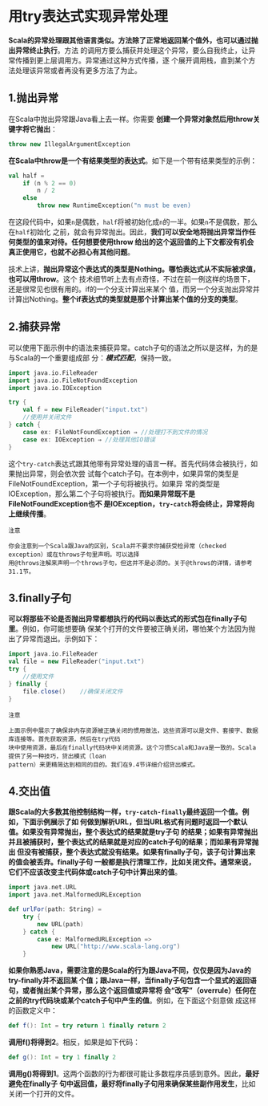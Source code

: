 用try表达式实现异常处理
================================================================================
**Scala的异常处理跟其他语言类似。方法除了正常地返回某个值外，也可以通过抛出异常终止执行**。方法
的调用方要么捕获并处理这个异常，要么自我终止，让异常传播到更上层调用方。异常通过这种方式传播，逐
个展开调用栈，直到某个方法处理该异常或者再没有更多方法了为止。

## 1.抛出异常
在Scala中抛出异常跟Java看上去一样。你需要 **创建一个异常对象然后用throw关键字将它抛出**：
```scala
throw new IllegalArgumentException
```
**在Scala中throw是一个有结果类型的表达式**。如下是一个带有结果类型的示例：
```scala
val half = 
    if (n % 2 == 0)
        n / 2
    else
        throw new RuntimeException("n must be even)
```
在这段代码中，如果`n`是偶数，`half`将被初始化成`n`的一半。如果`n`不是偶数，那么在`half`初始化
之前，就会有异常抛出。因此，**我们可以安全地将抛出异常当作任何类型的值来对待。任何想要使用throw
给出的这个返回值的上下文都没有机会真正使用它，也就不必担心有其他问题**。

技术上讲，**抛出异常这个表达式的类型是Nothing。哪怕表达式从不实际被求值，也可以用throw**。这个
技术细节听上去有点奇怪，不过在前一例这样的场景下，还是很常见也很有用的。if的一个分支计算出来某个
值，而另一个分支抛出异常并计算出Nothing。**整个if表达式的类型就是那个计算出某个值的分支的类型**。

## 2.捕获异常
可以使用下面示例中的语法来捕获异常。catch子句的语法之所以是这样，为的是与Scala的一个重要组成部
分：***模式匹配***，保持一致。
```scala
import java.io.FileReader
import java.io.FileNotFoundException
import java.io.IOException

try {
    val f = new FileReader("input.txt")
    //使用并关闭文件
} catch {
    case ex: FileNotFoundException ⇒ //处理打不到文件的情况
    case ex: IOException ⇒ //处理其他IO错误
}
```
这个`try-catch`表达式跟其他带有异常处理的语言一样。首先代码体会被执行，如果抛出异常，则会依次尝
试每个catch子句。在本例中，如果异常的类型是FileNotFoundException，第一个子句将被执行。如果异
常的类型是IOException，那么第二个子句将被执行。**而如果异常既不是FileNotFoundException也不
是IOException，`try-catch`将会终止，异常将向上继续传播**。
```
注意

你会注意到一个Scala跟Java的区别，Scala并不要求你捕获受检异常（checked exception）或在throws子句里声明。可以选择
用@throws注解来声明一个throws子句，但这并不是必须的。关于@throws的详情，请参考31.1节。
```

## 3.finally子句
**可以将那些不论是否抛出异常都想执行的代码以表达式的形式包在finally子句里**。例如，你可能想要确
保某个打开的文件要被正确关闭，哪怕某个方法因为抛出了异常而退出。示例如下：
```scala
import java.io.FileReader
val file = new FileReader("input.txt")
try {
    //使用文件
} finally {
    file.close()    //确保关闭文件
}
```
```
注意

上面示例中展示了确保非内存资源被正确关闭的惯用做法，这些资源可以是文件、套接字、数据库连接等。首先获取资源，然后在try代码
块中使用资源，最后在finally代码块中关闭资源。这个习惯Scala和Java是一致的。Scala提供了另一种技巧，贷出模式（loan 
pattern）来更精简达到相同的目的。我们在9.4节详细介绍贷出模式。
```

## 4.交出值
**跟Scala的大多数其他控制结构一样，`try-catch-finally`最终返回一个值。例如，下面示例展示了如
何做到解析URL，但当URL格式有问题时返回一个默认值。如果没有异常抛出，整个表达式的结果就是try子句
的结果；如果有异常抛出并且被捕获时，整个表达式的结果就是对应的catch子句的结果；而如果有异常抛出
但没有被捕获，整个表达式就没有结果。如果有finally子句，该子句计算出来的值会被丢弃。finally子句
一般都是执行清理工作，比如关闭文件。通常来说，它们不应该改变主代码体或catch子句中计算出来的值**。
```scala
import java.net.URL
import java.net.MalformedURLException

def urlFor(path: String) = 
    try {
        new URL(path)
    } catch {
        case e: MalformedURLException => 
            new URL("http://www.scala-lang.org")
    }
```

**如果你熟悉Java，需要注意的是Scala的行为跟Java不同，仅仅是因为Java的try-finally并不返回某
个值；跟Java一样，当finally子句包含一个显式的返回语句，或者抛出某个异常，那么这个返回值或异常将
会“改写”（overrule）任何在之前的try代码块或某个catch子句中产生的值**。例如，在下面这个刻意做
成这样的函数定义中：
```scala
def f(): Int = try return 1 finally return 2
```
**调用f()将得到2**。相反，如果是如下代码：
```scala
def g(): Int = try 1 finally 2
```
**调用g()将得到1**。这两个函数的行为都很可能让多数程序员感到意外。因此，**最好避免在finally子
句中返回值，最好将finally子句用来确保某些副作用发生**，比如关闭一个打开的文件。

